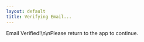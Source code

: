 ```yaml
---
layout: default
title: Verifying Email...
---
```


<html>
<head>
  <title>Verifying Email...</title>
  <script src="https://www.gstatic.com/firebasejs/10.0.0/firebase-app.js"></script>
  <script src="https://www.gstatic.com/firebasejs/10.0.0/firebase-auth.js"></script>
  <script>
    const firebaseConfig = {
      apiKey: "AIzaSyA-H5mHX6UWyzjsJAnNl2rH2SQIzlRUnWk",
      authDomain: "boomboom-9621f.firebaseapp.com"
    };
    firebase.initializeApp(firebaseConfig);
    window.onload = async () => {
      const params = new URLSearchParams(window.location.search);
      const oobCode = params.get("oobCode");
     if (oobCode) {
        try {
          await firebase.auth().applyActionCode(oobCode);
          document.body.innerHTML = "<h2>Email verified!</h2><p>You can now return to the app.</p>";
        } catch (error) {
          document.body.innerHTML = `<h2>Error</h2><p>${error.message}</p>`;
        }
      } else {
        document.body.innerHTML = "<h2>Invalid verification link.</h2>";
      }
    };
  </script>
</head>
<body>
  <p>Email Verified!\n\nPlease return to the app to continue.</p>
</body>
</html>


